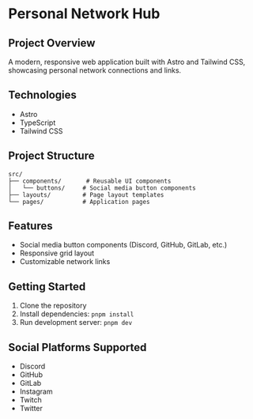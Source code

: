# Personal Network Hub

## Project Overview

A modern, responsive web application built with Astro and Tailwind CSS, showcasing personal network connections and links.

## Technologies

-   Astro
-   TypeScript
-   Tailwind CSS

## Project Structure

```
src/
├── components/       # Reusable UI components
│   └── buttons/     # Social media button components
├── layouts/         # Page layout templates
└── pages/           # Application pages
```

## Features

-   Social media button components (Discord, GitHub, GitLab, etc.)
-   Responsive grid layout
-   Customizable network links

## Getting Started

1. Clone the repository
2. Install dependencies: `pnpm install`
3. Run development server: `pnpm dev`

## Social Platforms Supported

-   Discord
-   GitHub
-   GitLab
-   Instagram
-   Twitch
-   Twitter
